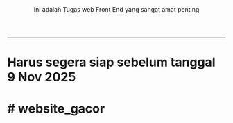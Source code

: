 <header>Ini adalah Tugas web Front End yang sangat amat penting</header>
<hr>
<h1>Harus segera siap sebelum tanggal 9 Nov 2025<h1># website_gacor
